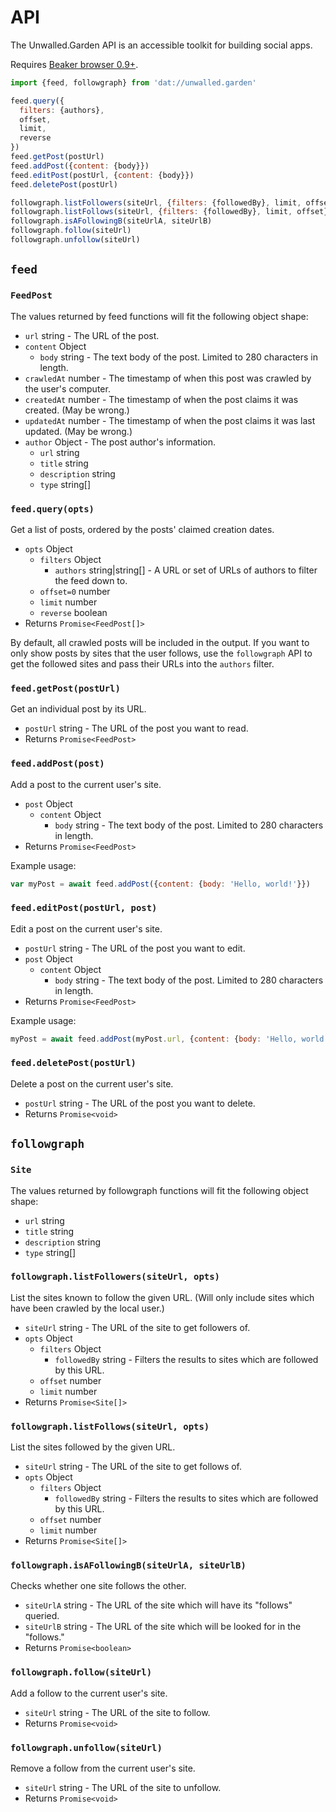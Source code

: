 # API

The Unwalled.Garden API is an accessible toolkit for building social apps.

Requires [Beaker browser 0.9+](https://beakerbrowser.com).

```js
import {feed, followgraph} from 'dat://unwalled.garden'

feed.query({
  filters: {authors},
  offset,
  limit,
  reverse
})
feed.getPost(postUrl)
feed.addPost({content: {body}})
feed.editPost(postUrl, {content: {body}})
feed.deletePost(postUrl)

followgraph.listFollowers(siteUrl, {filters: {followedBy}, limit, offset})
followgraph.listFollows(siteUrl, {filters: {followedBy}, limit, offset})
followgraph.isAFollowingB(siteUrlA, siteUrlB)
followgraph.follow(siteUrl)
followgraph.unfollow(siteUrl)
```

## `feed`

### `FeedPost`

The values returned by feed functions will fit the following object shape:

  - `url` string - The URL of the post.
  - `content` Object
    - `body` string - The text body of the post. Limited to 280 characters in length.
  - `crawledAt` number - The timestamp of when this post was crawled by the user's computer.
  - `createdAt` number - The timestamp of when the post claims it was created. (May be wrong.)
  - `updatedAt` number - The timestamp of when the post claims it was last updated. (May be wrong.)
  - `author` Object - The post author's information.
    - `url` string
    - `title` string
    - `description` string
    - `type` string[]

### `feed.query(opts)`

Get a list of posts, ordered by the posts' claimed creation dates.

  - `opts` Object
    - `filters` Object
      - `authors` string|string[] - A URL or set of URLs of authors to filter the feed down to.
    - `offset=0` number
    - `limit` number
    - `reverse` boolean
  - Returns `Promise<FeedPost[]>`

By default, all crawled posts will be included in the output. If you want to only show posts by sites that the user follows, use the `followgraph` API to get the followed sites and pass their URLs into the `authors` filter.

### `feed.getPost(postUrl)`

Get an individual post by its URL.

  - `postUrl` string - The URL of the post you want to read.
  - Returns `Promise<FeedPost>`

### `feed.addPost(post)`

Add a post to the current user's site.

  - `post` Object
    - `content` Object
      - `body` string - The text body of the post. Limited to 280 characters in length.
  - Returns `Promise<FeedPost>`

Example usage:

```js
var myPost = await feed.addPost({content: {body: 'Hello, world!'}})
```

### `feed.editPost(postUrl, post)`

Edit a post on the current user's site.

  - `postUrl` string - The URL of the post you want to edit.
  - `post` Object
    - `content` Object
      - `body` string - The text body of the post. Limited to 280 characters in length.
  - Returns `Promise<FeedPost>`

Example usage:

```js
myPost = await feed.addPost(myPost.url, {content: {body: 'Hello, world!!'}})
```

### `feed.deletePost(postUrl)`

Delete a post on the current user's site.

  - `postUrl` string - The URL of the post you want to delete.
  - Returns `Promise<void>`

## `followgraph`

### `Site`

The values returned by followgraph functions will fit the following object shape:

  - `url` string
  - `title` string
  - `description` string
  - `type` string[]

### `followgraph.listFollowers(siteUrl, opts)`

List the sites known to follow the given URL. (Will only include sites which have been crawled by the local user.)

  - `siteUrl` string - The URL of the site to get followers of.
  - `opts` Object
    - `filters` Object
      - `followedBy` string - Filters the results to sites which are followed by this URL.
    - `offset` number
    - `limit` number
  - Returns `Promise<Site[]>`

### `followgraph.listFollows(siteUrl, opts)`

List the sites followed by the given URL.

  - `siteUrl` string - The URL of the site to get follows of.
  - `opts` Object
    - `filters` Object
      - `followedBy` string - Filters the results to sites which are followed by this URL.
    - `offset` number
    - `limit` number
  - Returns `Promise<Site[]>`

### `followgraph.isAFollowingB(siteUrlA, siteUrlB)`

Checks whether one site follows the other.

  - `siteUrlA` string - The URL of the site which will have its "follows" queried.
  - `siteUrlB` string - The URL of the site which will be looked for in the "follows."
  - Returns `Promise<boolean>`

### `followgraph.follow(siteUrl)`

Add a follow to the current user's site.

  - `siteUrl` string - The URL of the site to follow.
  - Returns `Promise<void>`

### `followgraph.unfollow(siteUrl)`

Remove a follow from the current user's site.

  - `siteUrl` string - The URL of the site to unfollow.
  - Returns `Promise<void>`